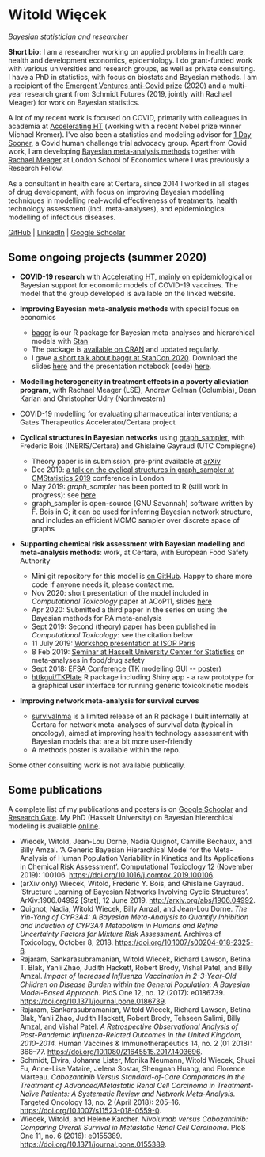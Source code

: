 # Witold Więcek

_Bayesian statistician and researcher_ 

<!-- 3rd person bio (for presentations):

Witold Więcek is a researcher and a Bayesian statistician working in academia and pharmaceutical consulting. He works on applied problems in health care, health economics, development economics and epidemiology.

As a consultant for Certara, a global drug development consultancy, since 2014 Witold has worked in statistical modelling and project management roles for all major pharmaceutical companies, across many therapeutic areas and all clinical stages. Witold's work at Certara focuses on Bayesian modelling projects on real-world effectiveness of treatments, health technology assessment, and epidemiological modelling. His academic work is recently focused on impact of Covid, primarily with colleagues in academia at Accelerating HT (working with Nobel prize winner Michael Kremer), as well as developing Bayesian meta-analysis methods and tools together with Rachael Meager at London School of Economics where he was previously a Research Fellow.

Witold is a recipient of the Emergent Ventures anti-Covid prize and a multi-year research grant from Schmidt Futures (jointly with Rachael Meager) for work on Bayesian statistics. His academic background is in Mathematics (BSci, MSci at AGH), specialising in algorithmic theory, graph theory, probability. He holds a PhD in statistics from UHasselt, with a thesis on Bayesian hierarchical modelling and Bayesian networks. Witold lives in London.
-->

**Short bio:** I am a researcher working on applied problems in health care, health and development economics, epidemiology. I do grant-funded work with various universities and research groups, as well as private consulting. I have a PhD in statistics, with focus on biostats and Bayesian methods. I am a recipient of the [Emergent Ventures anti-Covid prize](https://www.mercatus.org/emergent-ventures) (2020) and a multi-year research grant from Schmidt Futures (2019, jointly with Rachael Meager) for work on Bayesian statistics. 

A lot of my recent work is focused on COVID, primarily with colleagues in academia at [Accelerating HT](https://www.acceleratinght.org/home) (working with a recent Nobel prize winner Michael Kremer). I've also been a statistics and modeling advisor for [1 Day Sooner](https://1daysooner.org/), a Covid human challenge trial advocacy group. Apart from Covid work, I am developing [Bayesian meta-analysis methods](https://github.com/wwiecek/baggr/) together with [Rachael Meager](https://sites.google.com/view/rachaelmeager/home) at London School of Economics where I was previously a Research Fellow. 

As a consultant in health care at Certara, since 2014 I worked in all stages of drug development, with focus on improving Bayesian modelling techniques in modelling real-world effectiveness of treatments, health technology assessment (incl. meta-analyses), and epidemiological modelling of infectious diseases. 

<!-- I studied Mathematics (BSci, MSci at AGH), specialising in algorithmic theory, graph theory, probability. I hold a PhD in statistics from UHasselt. [My thesis](https://ibiostat.be/publications/phd/witoldwiecek.pdf) was on Bayesian hierarchical modelling and Bayesian networks. -->

[GitHub](https://github.com/wwiecek) | [LinkedIn](https://www.linkedin.com/in/witold-wiecek-308089126/) | [Google Schoolar](https://scholar.google.com/citations?user=r6uDNqEAAAAJ&hl=en&oi=ao)



## Some ongoing projects (summer 2020)

- **COVID-19 research** with [Accelerating HT](https://www.acceleratinght.org/home), mainly on epidemiological or Bayesian support for economic models of COVID-19 vaccines. The model that the group developed is available on the linked website.
- **Improving Bayesian meta-analysis methods** with special focus on economics
    + [baggr](https://github.com/wwiecek/baggr) is our R package for Bayesian meta-analyses and hierarchical models with [Stan](https://mc-stan.org/)
	+ The package is [available on CRAN](https://cran.r-project.org/web/packages/baggr/index.html) and updated regularly.
    + I gave [a short talk about baggr at StanCon 2020](https://www.youtube.com/watch?v=Lau2v6uHaKM). Download the slides [here](https://www.dropbox.com/s/l95t19bkiu3p6me/baggr_stancon_2020.pdf?dl=1) and the presentation notebook (code) [here](https://www.dropbox.com/s/lv3c9lie9e7wqxs/baggr_stancon_2020.Rmd?dl=1).
- **Modelling heterogeneity in treatment effects in a poverty alleviation program**, with Rachael Meager (LSE), Andrew Gelman (Columbia), Dean Karlan and Christopher Udry (Northwestern)
- COVID-19 modelling for evaluating pharmaceutical interventions; a Gates Therapeutics Accelerator/Certara project
- **Cyclical structures in Bayesian networks** using [graph_sampler](http://www.nongnu.org/graphsampler/), with Frederic Bois (INERIS/Certara) and Ghislaine Gayraud (UTC Compiegne)
    + Theory paper is in submission, pre-print available at [arXiv](<https://arxiv.org/abs/1906.04992>) 
    + Dec 2019: [a talk on the cyclical structures in graph_sampler at CMStatistics 2019](https://www.dropbox.com/s/5848p24vy2942ap/ercim_wwiecek_graph_sampler.pdf?dl=1) conference in London
    + May 2019: *graph_sampler* has been ported to R (still work in progress): see [here](<https://github.com/wwiecek/rgraphsampler>)
	+ graph_sampler is open-source (GNU Savannah) software written by F. Bois in C; it can be used for inferring Bayesian network structure, and includes an efficient MCMC sampler over discrete space of graphs
- **Supporting chemical risk assessment with Bayesian modelling and meta-analysis methods**: work, at Certara, with European Food Safety Authority

    + Mini git repository for this model is [on GitHub](https://github.com/wwiecek/bayesian-ma-risk). Happy to share more code if anyone needs it, please contact me.
    + Nov 2020: short presentation of the model included in _Computational Toxicology_ paper at ACoP11, slides [here](https://github.com/wwiecek/bayesian-ma-risk/blob/master/acop_presentation_5oct2020.pdf) 
    + Apr 2020: Submitted a third paper in the series on using the Bayesian methods for RA meta-analysis
    + Sept 2019: Second (theory) paper has been published in _Computational Toxicology_: see the citation below
    + 11 July 2019: [Workshop presentation at ISOP Paris](https://www.dropbox.com/s/i5grx70cmkmb0y0/paris_workshop_11july.pdf?dl=0)
	+ 8 Feb 2019: [Seminar at Hasselt University Center for Statistics](https://www.dropbox.com/s/5pr4p7ct5bxc4c2/hasselt_seminar_8feb.html?dl=1) on meta-analyses in food/drug safety
    + Sept 2018: [EFSA Conference](https://drive.google.com/open?id=1aFVlBTc8oDMedJHXg9jj6rh2HpyHUi9D) (TK modelling GUI -- poster)
	+ [httkgui/TKPlate](https://zenodo.org/record/2548850) R package including Shiny app - a raw prototype for a graphical user interface for running generic toxicokinetic models
- **Improving network meta-analysis for survival curves**
    + [survivalnma](<https://github.com/certara/survivalnma>) is a limited release of an R package I built internally at Certara for network meta-analyses of survival data (typical in oncology), aimed at improving health technology assessment with Bayesian models that are a bit more user-friendly
	+ A methods poster is available within the repo.

Some other consulting work is not available publically.





## Some publications

A complete list of my publications and posters is on [Google Schoolar](https://scholar.google.com/citations?user=r6uDNqEAAAAJ&hl=en&oi=ao) and [Research Gate](https://www.researchgate.net/profile/Witold_Wiecek). My PhD (Hasselt University) on Bayesian hiererchical modeling is available [online](https://ibiostat.be/publications/phd/witoldwiecek.pdf).

* Wiecek, Witold, Jean-Lou Dorne, Nadia Quignot, Camille Bechaux, and Billy Amzal. ‘A Generic Bayesian Hierarchical Model for the Meta-Analysis of Human Population Variability in Kinetics and Its Applications in Chemical Risk Assessment’. Computational Toxicology 12 (November 2019): 100106. <https://doi.org/10.1016/j.comtox.2019.100106>.
* (arXiv only) Wiecek, Witold, Frederic Y. Bois, and Ghislaine Gayraud. ‘Structure Learning of Bayesian Networks Involving Cyclic Structures’. ArXiv:1906.04992 [Stat], 12 June 2019. <http://arxiv.org/abs/1906.04992>.
* Quignot, Nadia, Witold Wiecek, Billy Amzal, and Jean-Lou Dorne. _The Yin-Yang of CYP3A4: A Bayesian Meta-Analysis to Quantify Inhibition and Induction of CYP3A4 Metabolism in Humans and Refine Uncertainty Factors for Mixture Risk Assessment._ Archives of Toxicology, October 8, 2018. <https://doi.org/10.1007/s00204-018-2325-6>.
* Rajaram, Sankarasubramanian, Witold Wiecek, Richard Lawson, Betina T. Blak, Yanli Zhao, Judith Hackett, Robert Brody, Vishal Patel, and Billy Amzal. _Impact of Increased Influenza Vaccination in 2-3-Year-Old Children on Disease Burden within the General Population: A Bayesian Model-Based Approach._ PloS One 12, no. 12 (2017): e0186739. <https://doi.org/10.1371/journal.pone.0186739>.
* Rajaram, Sankarasubramanian, Witold Wiecek, Richard Lawson, Betina Blak, Yanli Zhao, Judith Hackett, Robert Brody, Tehseen Salimi, Billy Amzal, and Vishal Patel. _A Retrospective Observational Analysis of Post-Pandemic Influenza-Related Outcomes in the United Kingdom, 2010-2014._ Human Vaccines & Immunotherapeutics 14, no. 2 (01 2018): 368–77. <https://doi.org/10.1080/21645515.2017.1403696>.
* Schmidt, Elvira, Johanna Lister, Monika Neumann, Witold Wiecek, Shuai Fu, Anne-Lise Vataire, Jelena Sostar, Shengnan Huang, and Florence Marteau. _Cabozantinib Versus Standard-of-Care Comparators in the Treatment of Advanced/Metastatic Renal Cell Carcinoma in Treatment-Naïve Patients: A Systematic Review and Network Meta-Analysis._ Targeted Oncology 13, no. 2 (April 2018): 205–16. <https://doi.org/10.1007/s11523-018-0559-0>.
* Wiecek, Witold, and Helene Karcher. _Nivolumab versus Cabozantinib: Comparing Overall Survival in Metastatic Renal Cell Carcinoma._ PloS One 11, no. 6 (2016): e0155389. <https://doi.org/10.1371/journal.pone.0155389>.

